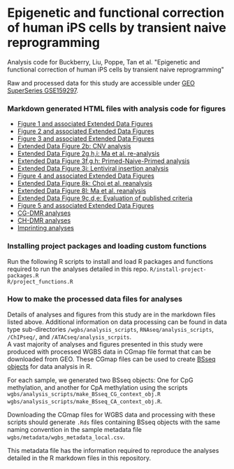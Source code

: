 # Epigenetic and functional correction of human iPS cells by transient naive reprogramming

Analysis code for Buckberry, Liu, Poppe, Tan et al. "Epigenetic and functional correction of human iPS cells by transient naive reprogramming"

Raw and processed data for this study are accessible under [GEO SuperSeries GSE159297](https://www.ncbi.nlm.nih.gov/geo/query/acc.cgi?acc=GSE159297).

### Markdown generated HTML files with analysis code for figures
- [Figure 1 and associated Extended Data Figures](Figure_1.md)
- [Figure 2 and associated Extended Data Figures](Fig_2.md)
- [Figure 3 and associated Extended Data Figures](Fig_3.md)
- [Extended Data Figure 2b: CNV analysis](ED_Fig_2b_CNV_analysis.md)
- [Extended Data Figure 2g,h,i: Ma et al. re-analysis](ED_Fig_3ghi_Ma_et_al_analysis.md)
- [Extended Data Figure 3f,g,h: Primed-Naive-Primed analysis](ED_Fig_4fgh_PNP_iPSC_analysis.md)
- [Extended Data Figure 3i: Lentiviral insertion analysis](ED_Fig_4i_lenti_insertion_analysis.md)
- [Figure 4 and associated Extended Data Figures](Fig_4.md)
- [Extended Data Figure 8k: Choi et al. reanalysis](Choi_ESC_iPSC_differential_expression.md)
- [Extended Data Figure 8l: Ma et al. reanalysis](SCNT_differential_expression.md)
- [Extended Data Figure 9c,d,e: Evaluation of published criteria](REVISION_Koyanagi_Ruiz_genes_TE_methylation.md)
- [Figure 5 and associated Extended Data Figures](REVISION_differentiation_quantifications.md)  
- [CG-DMR analyses](CG_DMR_analysis.md)
- [CH-DMR analyses](CH_DMR_analysis.md)
- [Imprinting analyses](REVISION_imprinting_analyses.md)

### Installing project packages and loading custom functions
Run the following R scripts to install and load R packages and functions required to run the analyses detailed in this repo. 
`R/install-project-packages.R`  
`R/project_functions.R`

### How to make the processed data files for analyses
Details of analyses and figures from this study are in the markdown files listed above. Additional information on data processing can be found in data type sub-directories `/wgbs/analysis_scripts`, `RNAseq/analysis_scripts`, `/ChIPseq/`, and `/ATACseq/analysis_scrpits`.   
A vast majority of analyses and figures presented in this study were produced with processed WGBS data in CGmap file format that can be downloaded from GEO. These CGmap files can be used to create [BSseq objects](https://www.bioconductor.org/packages/devel/bioc/vignettes/bsseq/inst/doc/bsseq.html#3_Using_objects_of_class_BSseq) for data analysis in R.   

For each sample, we generated two BSseq objects: One for CpG methylation, and another for CpA methylation using the scripts `wgbs/analysis_scripts/make_BSseq_CG_context_obj.R` `wgbs/analysis_scripts/make_BSseq_CA_context_obj.R`.  

Downloading the CGmap files for WGBS data and processing with these scripts should generate `.Rds` files containing BSseq objects with the same naming convention in the sample metadata file `wgbs/metadata/wgbs_metadata_local.csv`.  

This metadata file has the information required to reproduce the analyses detailed in the R markdown files in this repository.  

